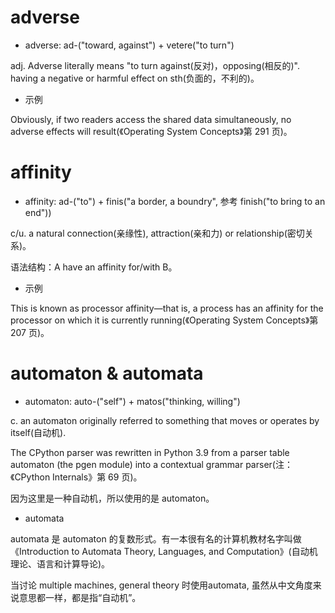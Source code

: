 # adverse

- adverse: ad-("toward, against") + vetere("to turn")

adj. Adverse literally means "to turn against(反对)，opposing(相反的)". having a negative or harmful effect on sth(负面的，不利的)。

- 示例

Obviously, if two readers access the shared data simultaneously, no adverse effects will result(《Operating System Concepts》第 291 页)。

# affinity

- affinity: ad-("to") + finis("a border, a boundry", 参考 finish("to bring to an end")) 

c/u. a natural connection(亲缘性), attraction(亲和力) or relationship(密切关系)。

语法结构：A have an affinity for/with B。

- 示例

This is known as processor affinity—that is, a process has an affinity for the processor on which it is currently running(《Operating System Concepts》第 207 页)。

# automaton & automata

- automaton: auto-("self") + matos("thinking, willing")

c. an automaton originally referred to something that moves or operates by itself(自动机).

The CPython parser was rewritten in Python 3.9 from a parser table automaton (the pgen module) into a contextual grammar parser(注：《CPython Internals》第 69 页)。

因为这里是一种自动机，所以使用的是 automaton。

- automata

automata 是 automaton 的复数形式。有一本很有名的计算机教材名字叫做《Introduction to Automata Theory, Languages, and Computation》(自动机理论、语言和计算导论)。

当讨论 multiple machines, general theory 时使用automata, 虽然从中文角度来说意思都一样，都是指“自动机”。